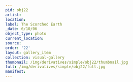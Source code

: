 ```yaml
---
pid: obj22
artist: 
location: 
label: The Scorched Earth
_date: 6/10/06
object_type: photo
current_location: 
source: 
order: '22'
layout: gallery_item
collection: visual-gallery
thumbnail: /img/derivatives/simple/obj22/thumbnail.jpg
full: /img/derivatives/simple/obj22/full.jpg
manifest: 
---
```

